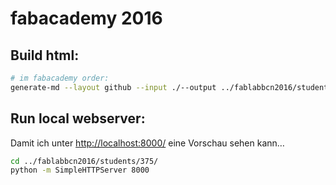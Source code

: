 # fabacademy 2016

## Build html:


```bash
# im fabacademy order:
generate-md --layout github --input ./--output ../fablabbcn2016/students/375/
```

## Run local webserver:

Damit ich unter [http://localhost:8000/](http://localhost:8000/) eine Vorschau sehen kann…

```bash
cd ../fablabbcn2016/students/375/
python -m SimpleHTTPServer 8000
```